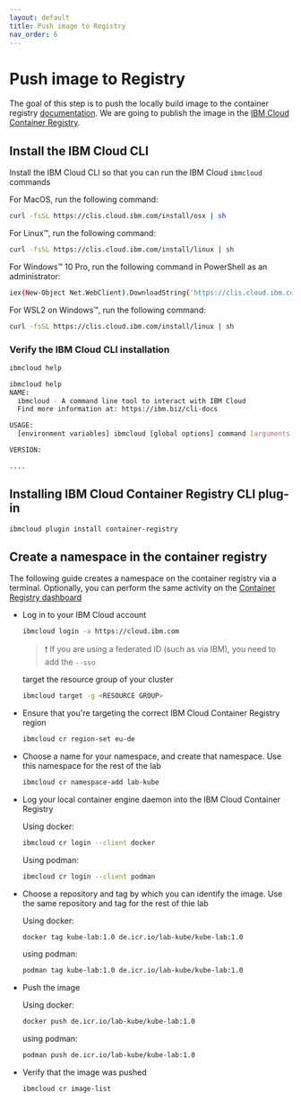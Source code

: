 ```yaml
---
layout: default
title: Push image to Registry
nav_order: 6
---
```


# Push image to Registry

The goal of this step is to push the locally build image to the container registry [documentation](https://cloud.ibm.com/docs/containers?topic=containers-registry).
We are going to publish the image in the [IBM Cloud Container Registry](https://cloud.ibm.com/docs/Registry?topic=Registry-getting-started#getting-started).

## Install the IBM Cloud CLI

Install the IBM Cloud CLI so that you can run the IBM Cloud `ibmcloud` commands

For MacOS, run the following command:

``` bash
curl -fsSL https://clis.cloud.ibm.com/install/osx | sh
```

For Linux™, run the following command:

``` bash
curl -fsSL https://clis.cloud.ibm.com/install/linux | sh
```

For Windows™ 10 Pro, run the following command in PowerShell as an administrator:

``` bash
iex(New-Object Net.WebClient).DownloadString('https://clis.cloud.ibm.com/install/powershell')
```

For WSL2 on Windows™, run the following command:

``` bash
curl -fsSL https://clis.cloud.ibm.com/install/linux | sh
```

### Verify the IBM Cloud CLI installation

``` bash
ibmcloud help

ibmcloud help
NAME:
  ibmcloud - A command line tool to interact with IBM Cloud
  Find more information at: https://ibm.biz/cli-docs

USAGE:
  [environment variables] ibmcloud [global options] command [arguments...] [command options]

VERSION:

....
```

## Installing IBM Cloud Container Registry CLI plug-in

``` bash
ibmcloud plugin install container-registry
```

## Create a namespace in the container registry

The following guide creates a namespace on the container registry via a terminal.
Optionally, you can perform the same activity on the [Container Registry dashboard](https://cloud.ibm.com/registry/start)

- Log in to your IBM Cloud account

    ``` bash
    ibmcloud login -a https://cloud.ibm.com
    ```

    > ❗️ If you are using a federated ID (such as via IBM), you need to add the `--sso`

    target the resource group of your cluster

    ``` bash
    ibmcloud target -g <RESOURCE GROUP>
    ```

- Ensure that you're targeting the correct IBM Cloud Container Registry region

    ``` bash
    ibmcloud cr region-set eu-de
    ```

- Choose a name for your namespace, and create that namespace. Use this namespace for the rest of the lab

    ``` bash
    ibmcloud cr namespace-add lab-kube
    ```

- Log your local container engine daemon into the IBM Cloud Container Registry

    Using docker:

    ``` bash
    ibmcloud cr login --client docker
    ```

    Using podman:

    ``` bash
    ibmcloud cr login --client podman
    ```

- Choose a repository and tag by which you can identify the image. Use the same repository and tag for the rest of thie lab

    Using docker:

    ``` bash
    docker tag kube-lab:1.0 de.icr.io/lab-kube/kube-lab:1.0
    ```

    using podman:

    ``` bash
    podman tag kube-lab:1.0 de.icr.io/lab-kube/kube-lab:1.0
    ```

- Push the image

    Using docker:

    ``` bash
    docker push de.icr.io/lab-kube/kube-lab:1.0
    ```

    using podman:

    ``` bash
    podman push de.icr.io/lab-kube/kube-lab:1.0
    ```

- Verify that the image was pushed

    ``` bash
    ibmcloud cr image-list
    ```
